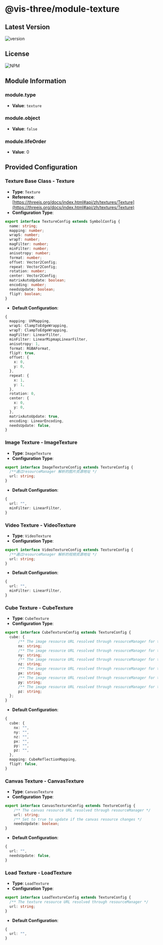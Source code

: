 # @vis-three/module-texture

## Latest Version

<img alt="version" src="https://img.shields.io/npm/v/@vis-three/module-texture">

## License

<img alt="NPM" src="https://img.shields.io/npm/l/@vis-three/module-texture?color=blue">

## Module Information

### module.type

- **Value**: `texture`

### module.object

- **Value**: `false`

### module.lifeOrder

- **Value**: 0

## Provided Configuration

### Texture Base Class - Texture

- **Type**: `Texture`
- **Reference**: [https://threejs.org/docs/index.html#api/zh/textures/Texture](https://threejs.org/docs/index.html#api/zh/textures/Texture)
- **Configuration Type**:

```ts
export interface TextureConfig extends SymbolConfig {
  name: string;
  mapping: number;
  wrapS: number;
  wrapT: number;
  magFilter: number;
  minFilter: number;
  anisotropy: number;
  format: number;
  offset: Vector2Config;
  repeat: Vector2Config;
  rotation: number;
  center: Vector2Config;
  matrixAutoUpdate: boolean;
  encoding: number;
  needsUpdate: boolean;
  flipY: boolean;
}
```

- **Default Configuration**:

```ts
{
  mapping: UVMapping,
  wrapS: ClampToEdgeWrapping,
  wrapT: ClampToEdgeWrapping,
  magFilter: LinearFilter,
  minFilter: LinearMipmapLinearFilter,
  anisotropy: 1,
  format: RGBAFormat,
  flipY: true,
  offset: {
    x: 0,
    y: 0,
  },
  repeat: {
    x: 1,
    y: 1,
  },
  rotation: 0,
  center: {
    x: 0,
    y: 0,
  },
  matrixAutoUpdate: true,
  encoding: LinearEncoding,
  needsUpdate: false,
}
```

### Image Texture - ImageTexture

- **Type**: `ImageTexture`
- **Configuration Type**:

```ts
export interface ImageTextureConfig extends TextureConfig {
  /**通过resourceManager 解析的图片资源地址 */
  url: string;
}
```

- **Default Configuration**:

```ts
{
  url: "",
  minFilter: LinearFilter,
}
```

### Video Texture - VideoTexture

- **Type**: `VideoTexture`
- **Configuration Type**:

```ts
export interface VideoTextureConfig extends TextureConfig {
  /**通过resourceManager 解析的视频资源地址 */
  url: string;
}
```

- **Default Configuration**:

```ts
{
  url: "",
  minFilter: LinearFilter,
}
```

### Cube Texture - CubeTexture

- **Type**: `CubeTexture`
- **Configuration Type**:

```ts
export interface CubeTextureConfig extends TextureConfig {
  cube: {
      /** The image resource URL resolved through resourceManager for the negative x face */
      nx: string;
      /** The image resource URL resolved through resourceManager for the negative y face */
      ny: string;
      /** The image resource URL resolved through resourceManager for the negative z face */
      nz: string;
      /** The image resource URL resolved through resourceManager for the positive x face */
      px: string;
      /** The image resource URL resolved through resourceManager for the positive y face */
      py: string;
      /** The image resource URL resolved through resourceManager for the positive z face */
      pz: string;
  };
}
```

- **Default Configuration**:

```ts
{
  cube: {
    nx: "",
    ny: "",
    nz: "",
    px: "",
    py: "",
    pz: "",
  },
  mapping: CubeReflectionMapping,
  flipY: false,
}
```

### Canvas Texture - CanvasTexture

- **Type**: `CanvasTexture`
- **Configuration Type**:

```ts
export interface CanvasTextureConfig extends TextureConfig {
    /** The canvas resource URL resolved through resourceManager */
    url: string;
    /** Set to true to update if the canvas resource changes */
    needsUpdate: boolean;
}
```

- **Default Configuration**:

```ts
{
  url: "",
  needsUpdate: false,
}
```

### Load Texture - LoadTexture

- **Type**: `LoadTexture`
- **Configuration Type**:

```ts
export interface LoadTextureConfig extends TextureConfig {
  /** The texture resource URL resolved through resourceManager */
  url: string;
}
```

- **Default Configuration**:

```ts
{
  url: "",
}
```
